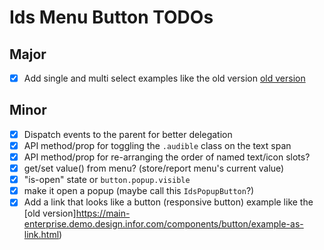 # Ids Menu Button TODOs

## Major

- [x] Add single and multi select examples like the old version [old version](https://main-enterprise.demo.design.infor.com/components/button/example-menubutton-selectable.html)

## Minor

- [x] Dispatch events to the parent for better delegation
- [x] API method/prop for toggling the `.audible` class on the text span
- [x] API method/prop for re-arranging the order of named text/icon slots?
- [x] get/set value() from menu? (store/report menu's current value)
- [x] "is-open" state or `button.popup.visible`
- [x] make it open a popup (maybe call this `IdsPopupButton`?)
- [x] Add a link that looks like a button (responsive button) example like the [old version]https://main-enterprise.demo.design.infor.com/components/button/example-as-link.html)
